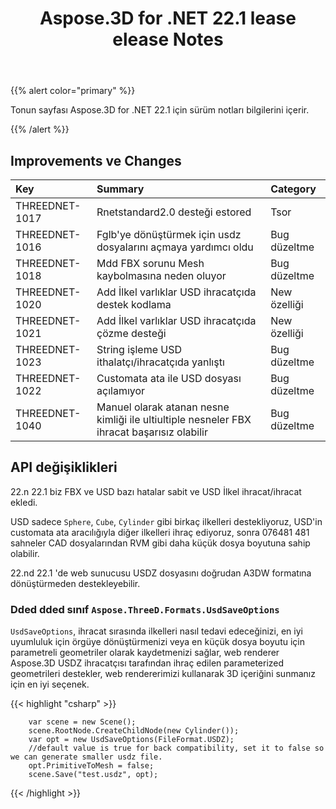 ﻿---
title: Aspose.3D for .NET 22.1 lease elease Notes
type: docs
weight: 12
url: /tr/net/aspose-3d-for-net-22-1-release-notes/
---
{{% alert color="primary" %}}

Tonun sayfası Aspose.3D for .NET 22.1 için sürüm notları bilgilerini içerir.

{{% /alert %}}
## **Improvements ve Changes**

|**Key**|**Summary**|**Category**|
|:- |:- |:- |
|THREEDNET-1017 |Rnetstandard2.0 desteği estored|Tsor|
|THREEDNET-1016 |Fglb'ye dönüştürmek için usdz dosyalarını açmaya yardımcı oldu|Bug düzeltme|
|THREEDNET-1018 |Mdd FBX sorunu Mesh kaybolmasına neden oluyor|Bug düzeltme|
|THREEDNET-1020 |Add İlkel varlıklar USD ihracatçıda destek kodlama|New özelliği|
|THREEDNET-1021 |Add İlkel varlıklar USD ihracatçıda çözme desteği|New özelliği|
|THREEDNET-1023 |String işleme USD ithalatçı/ihracatçıda yanlıştı|Bug düzeltme|
|THREEDNET-1022 |Customata ata ile USD dosyası açılamıyor|Bug düzeltme|
|THREEDNET-1040 |Manuel olarak atanan nesne kimliği ile ultiultiple nesneler FBX ihracat başarısız olabilir|Bug düzeltme|


## API değişiklikleri ##


22.n 22.1 biz FBX ve USD bazı hatalar sabit ve USD İlkel ihracat/ihracat ekledi.

USD sadece `Sphere`, `Cube`, `Cylinder` gibi birkaç ilkelleri destekliyoruz, USD'in customata ata aracılığıyla diğer ilkelleri ihraç ediyoruz, sonra 076481 481 sahneler CAD dosyalarından RVM gibi daha küçük dosya boyutuna sahip olabilir.

22.nd 22.1 'de web sunucusu USDZ dosyasını doğrudan A3DW formatına dönüştürmeden destekleyebilir.


### Dded dded sınıf `Aspose.ThreeD.Formats.UsdSaveOptions`

`UsdSaveOptions`, ihracat sırasında ilkelleri nasıl tedavi edeceğinizi, en iyi uyumluluk için örgüye dönüştürmenizi veya en küçük dosya boyutu için parametreli geometriler olarak kaydetmenizi sağlar, web renderer Aspose.3D USDZ ihracatçısı tarafından ihraç edilen parameterized geometrileri destekler, web rendererimizi kullanarak 3D içeriğini sunmanız için en iyi seçenek.



{{< highlight "csharp" >}}

        var scene = new Scene();
        scene.RootNode.CreateChildNode(new Cylinder());
        var opt = new UsdSaveOptions(FileFormat.USDZ);
        //default value is true for back compatibility, set it to false so we can generate smaller usdz file.
        opt.PrimitiveToMesh = false;
        scene.Save("test.usdz", opt);

{{< /highlight >}}
